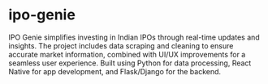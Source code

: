 # ipo-genie
IPO Genie simplifies investing in Indian IPOs through real-time updates and insights. The project includes data scraping and cleaning to ensure accurate market information, combined with UI/UX improvements for a seamless user experience. Built using Python for data processing, React Native for app development, and Flask/Django for the backend.
